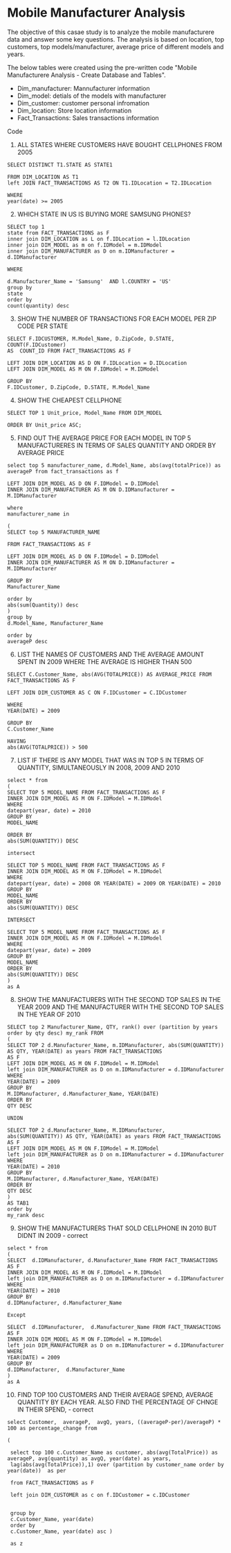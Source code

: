 # Mobile Manufacturer Analysis

The objective of this casae study is to analyze the mobile manufacturere data and answer some key questions. The analysis is based on location, top customers, top models/manufacturer, average price of different models and years.

The below tables were created using the pre-written code "Mobile Manufacturere Analysis - Create Database and Tables". 

- Dim_manufacturer: Mannufacturer information
- Dim_model: detials of the models with manufacturer
- Dim_customer: customer personal infromation
- Dim_location: Store location information
- Fact_Transactions: Sales transactions information


Code

1. ALL STATES WHERE CUSTOMERS HAVE BOUGHT CELLPHONES FROM 2005 

```
SELECT DISTINCT T1.STATE AS STATE1

FROM DIM_LOCATION AS T1
left JOIN FACT_TRANSACTIONS AS T2 ON T1.IDLocation = T2.IDLocation

WHERE 
year(date) >= 2005
```

2. WHICH STATE IN US IS BUYING MORE SAMSUNG PHONES?

```
SELECT top 1 
state from FACT_TRANSACTIONS as F
inner join DIM_LOCATION as L on f.IDLocation = l.IDLocation
inner join DIM_MODEL as m on f.IDModel = m.IDModel
inner join DIM_MANUFACTURER as D on m.IDManufacturer = d.IDManufacturer

WHERE 

d.Manufacturer_Name = 'Samsung'  AND l.COUNTRY = 'US'
group by
state
order by
count(quantity) desc
```

3. SHOW THE NUMBER OF TRANSACTIONS FOR EACH MODEL PER ZIP CODE PER STATE 
```
SELECT F.IDCUSTOMER, M.Model_Name, D.ZipCode, D.STATE, COUNT(F.IDCustomer) 
AS  COUNT_ID FROM FACT_TRANSACTIONS AS F

LEFT JOIN DIM_LOCATION AS D ON F.IDLocation = D.IDLocation
LEFT JOIN DIM_MODEL AS M ON F.IDModel = M.IDModel

GROUP BY
F.IDCustomer, D.ZipCode, D.STATE, M.Model_Name
```

4. SHOW THE CHEAPEST CELLPHONE
```
SELECT TOP 1 Unit_price, Model_Name FROM DIM_MODEL

ORDER BY Unit_price ASC;
```

5. FIND OUT THE AVERAGE PRICE FOR EACH MODEL IN TOP 5 MANUFACTURERES IN TERMS OF SALES QUANTITY AND ORDER BY AVERAGE PRICE 
```
select top 5 manufacturer_name, d.Model_Name, abs(avg(totalPrice)) as averageP from fact_transactions as f

LEFT JOIN DIM_MODEL AS D ON F.IDModel = D.IDModel
INNER JOIN DIM_MANUFACTURER AS M ON D.IDManufacturer = M.IDManufacturer

where
manufacturer_name in

(
SELECT top 5 MANUFACTURER_NAME

FROM FACT_TRANSACTIONS AS F

LEFT JOIN DIM_MODEL AS D ON F.IDModel = D.IDModel
INNER JOIN DIM_MANUFACTURER AS M ON D.IDManufacturer = M.IDManufacturer

GROUP BY
Manufacturer_Name

order by 
abs(sum(Quantity)) desc
)
group by
d.Model_Name, Manufacturer_Name

order by
averageP desc

```
6. LIST THE NAMES OF CUSTOMERS AND THE AVERAGE AMOUNT SPENT IN 2009 WHERE THE AVERAGE IS HIGHER THAN 500 
 
 ```
 SELECT C.Customer_Name, abs(AVG(TOTALPRICE)) AS AVERAGE_PRICE FROM FACT_TRANSACTIONS AS F

 LEFT JOIN DIM_CUSTOMER AS C ON F.IDCustomer = C.IDCustomer
 
 WHERE 
 YEAR(DATE) = 2009

 GROUP BY
 C.Customer_Name

 HAVING 
 abs(AVG(TOTALPRICE)) > 500
 
 ```
7. LIST IF THERE IS ANY MODEL THAT WAS IN TOP 5 IN TERMS OF QUANTITY, SIMULTANEOUSLY IN 2008, 2009 AND 2010 
```
select * from 
(
SELECT TOP 5 MODEL_NAME FROM FACT_TRANSACTIONS AS F
INNER JOIN DIM_MODEL AS M ON F.IDModel = M.IDModel
WHERE 
datepart(year, date) = 2010 
GROUP BY
MODEL_NAME

ORDER BY 
abs(SUM(QUANTITY)) DESC

intersect 

SELECT TOP 5 MODEL_NAME FROM FACT_TRANSACTIONS AS F
INNER JOIN DIM_MODEL AS M ON F.IDModel = M.IDModel
WHERE 
datepart(year, date) = 2008 OR YEAR(DATE) = 2009 OR YEAR(DATE) = 2010 
GROUP BY
MODEL_NAME
ORDER BY 
abs(SUM(QUANTITY)) DESC 

INTERSECT 

SELECT TOP 5 MODEL_NAME FROM FACT_TRANSACTIONS AS F
INNER JOIN DIM_MODEL AS M ON F.IDModel = M.IDModel
WHERE 
datepart(year, date) = 2009 
GROUP BY
MODEL_NAME
ORDER BY 
abs(SUM(QUANTITY)) DESC
)
as A
```

8. SHOW THE MANUFACTURERS WITH THE SECOND TOP SALES IN THE YEAR 2009 AND THE MANUFACTURER WITH THE SECOND TOP SALES IN THE YEAR OF 2010 
```
SELECT top 2 Manufacturer_Name, QTY, rank() over (partition by years order by qty desc) my_rank FROM 
(
SELECT TOP 2 d.Manufacturer_Name, m.IDManufacturer, abs(SUM(QUANTITY))  AS QTY, YEAR(DATE) as years FROM FACT_TRANSACTIONS 
AS F
LEFT JOIN DIM_MODEL AS M ON F.IDModel = M.IDModel
left join DIM_MANUFACTURER as D on m.IDManufacturer = d.IDManufacturer
WHERE
YEAR(DATE) = 2009  
GROUP BY 
M.IDManufacturer, d.Manufacturer_Name, YEAR(DATE)
ORDER BY 
QTY DESC

UNION   

SELECT TOP 2 d.Manufacturer_Name, M.IDManufacturer,  abs(SUM(QUANTITY)) AS QTY, YEAR(DATE) as years FROM FACT_TRANSACTIONS AS F
LEFT JOIN DIM_MODEL AS M ON F.IDModel = M.IDModel
left join DIM_MANUFACTURER as D on m.IDManufacturer = d.IDManufacturer
WHERE
YEAR(DATE) = 2010  
GROUP BY 
M.IDManufacturer, d.Manufacturer_Name, YEAR(DATE)
ORDER BY 
QTY DESC
)
AS TAB1
order by 
my_rank desc

```
9. SHOW THE MANUFACTURERS THAT SOLD CELLPHONE IN 2010 BUT DIDNT IN 2009 - correct
```
select * from 
(
SELECT  d.IDManufacturer, d.Manufacturer_Name FROM FACT_TRANSACTIONS AS F
INNER JOIN DIM_MODEL AS M ON F.IDModel = M.IDModel
left join DIM_MANUFACTURER as D on m.IDManufacturer = d.IDManufacturer
WHERE 
YEAR(DATE) = 2010 
GROUP BY
d.IDManufacturer, d.Manufacturer_Name

Except 

SELECT  d.IDManufacturer,  d.Manufacturer_Name FROM FACT_TRANSACTIONS AS F
INNER JOIN DIM_MODEL AS M ON F.IDModel = M.IDModel
left join DIM_MANUFACTURER as D on m.IDManufacturer = d.IDManufacturer
WHERE 
YEAR(DATE) = 2009 
GROUP BY
d.IDManufacturer,  d.Manufacturer_Name
)
as A

```
10. FIND TOP 100 CUSTOMERS AND THEIR AVERAGE SPEND, AVERAGE QUANTITY BY EACH YEAR. ALSO FIND THE PERCENTAGE OF CHNGE IN THEIR SPEND, - correct

```
select Customer,  averageP,  avgQ, years, ((averageP-per)/averageP) * 100 as percentage_change from

(

 select top 100 c.Customer_Name as customer, abs(avg(TotalPrice)) as averageP, avg(quantity) as avgQ, year(date) as years,
 lag(abs(avg(TotalPrice)),1) over (partition by customer_name order by year(date))  as per

 from FACT_TRANSACTIONS as F

 left join DIM_CUSTOMER as c on f.IDCustomer = c.IDCustomer


 group by
 c.Customer_Name, year(date)
 order by 
 c.Customer_Name, year(date) asc )

 as z
```

